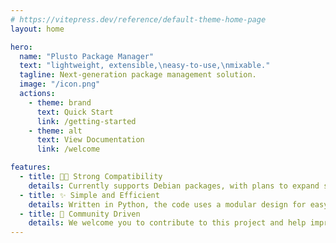 ```yaml
---
# https://vitepress.dev/reference/default-theme-home-page
layout: home

hero:
  name: "Plusto Package Manager"
  text: "lightweight, extensible,\neasy-to-use,\nmixable."
  tagline: Next-generation package management solution.
  image: "/icon.png"
  actions:
    - theme: brand
      text: Quick Start
      link: /getting-started
    - theme: alt
      text: View Documentation
      link: /welcome

features:
  - title: 🐕‍🦺 Strong Compatibility
    details: Currently supports Debian packages, with plans to expand support for Red Hat and similar user repositories like Ubuntu PPA and Arch Linux AUR in the future.
  - title: ✨ Simple and Efficient
    details: Written in Python, the code uses a modular design for easy extension.
  - title: 💬 Community Driven
    details: We welcome you to contribute to this project and help improve and expand its features.
---
```



